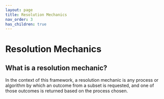 ```yaml
---
layout: page
title: Resolution Mechanics
nav_order: 3
has_children: true
---
```


# Resolution Mechanics

## What is a resolution mechanic?

In the context of this framework, a resolution mechanic is any process or algorithm by which an outcome from a subset is requested, and one of those outcomes is returned based on the process chosen.
